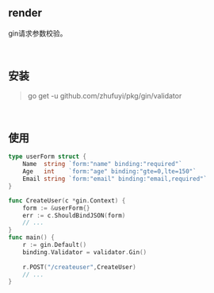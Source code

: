## render

gin请求参数校验。

<br>

## 安装

> go get -u github.com/zhufuyi/pkg/gin/validator

<br>

## 使用

```go
type userForm struct {
	Name  string `form:"name" binding:"required"`
	Age   int    `form:"age" binding:"gte=0,lte=150"`
	Email string `form:"email" binding:"email,required"`
}

func CreateUser(c *gin.Context) {
    form := &userForm{}
    err := c.ShouldBindJSON(form)
	// ...
}
func main() {
	r := gin.Default()
	binding.Validator = validator.Gin()
	
	r.POST("/createuser",CreateUser)
    // ...
}
```

